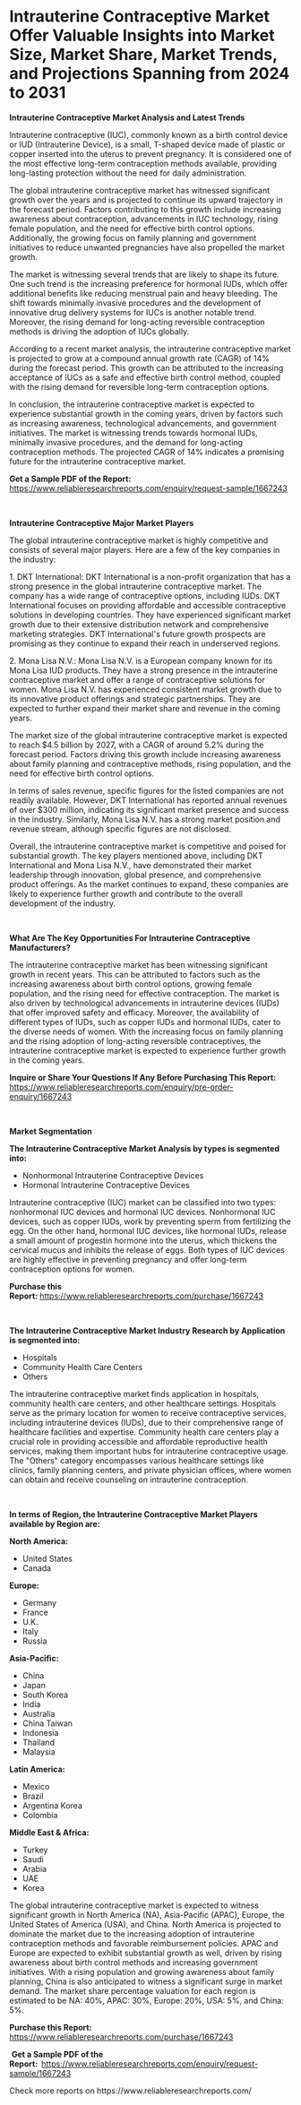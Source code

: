 <p><h1>Intrauterine Contraceptive Market Offer Valuable Insights into Market Size, Market Share, Market Trends, and Projections Spanning from 2024 to 2031</h1></p><p><strong>Intrauterine Contraceptive Market Analysis and Latest Trends</strong></p>
<p><p>Intrauterine contraceptive (IUC), commonly known as a birth control device or IUD (Intrauterine Device), is a small, T-shaped device made of plastic or copper inserted into the uterus to prevent pregnancy. It is considered one of the most effective long-term contraception methods available, providing long-lasting protection without the need for daily administration.</p><p>The global intrauterine contraceptive market has witnessed significant growth over the years and is projected to continue its upward trajectory in the forecast period. Factors contributing to this growth include increasing awareness about contraception, advancements in IUC technology, rising female population, and the need for effective birth control options. Additionally, the growing focus on family planning and government initiatives to reduce unwanted pregnancies have also propelled the market growth.</p><p>The market is witnessing several trends that are likely to shape its future. One such trend is the increasing preference for hormonal IUDs, which offer additional benefits like reducing menstrual pain and heavy bleeding. The shift towards minimally invasive procedures and the development of innovative drug delivery systems for IUCs is another notable trend. Moreover, the rising demand for long-acting reversible contraception methods is driving the adoption of IUCs globally.</p><p>According to a recent market analysis, the intrauterine contraceptive market is projected to grow at a compound annual growth rate (CAGR) of 14% during the forecast period. This growth can be attributed to the increasing acceptance of IUCs as a safe and effective birth control method, coupled with the rising demand for reversible long-term contraception options.</p><p>In conclusion, the intrauterine contraceptive market is expected to experience substantial growth in the coming years, driven by factors such as increasing awareness, technological advancements, and government initiatives. The market is witnessing trends towards hormonal IUDs, minimally invasive procedures, and the demand for long-acting contraception methods. The projected CAGR of 14% indicates a promising future for the intrauterine contraceptive market.</p></p>
<p><strong>Get a Sample PDF of the Report:&nbsp;</strong> <a href="https://www.reliableresearchreports.com/enquiry/request-sample/1667243">https://www.reliableresearchreports.com/enquiry/request-sample/1667243</a></p>
<p>&nbsp;</p>
<p><strong>Intrauterine Contraceptive Major Market Players</strong></p>
<p><p>The global intrauterine contraceptive market is highly competitive and consists of several major players. Here are a few of the key companies in the industry:</p><p>1. DKT International: DKT International is a non-profit organization that has a strong presence in the global intrauterine contraceptive market. The company has a wide range of contraceptive options, including IUDs. DKT International focuses on providing affordable and accessible contraceptive solutions in developing countries. They have experienced significant market growth due to their extensive distribution network and comprehensive marketing strategies. DKT International's future growth prospects are promising as they continue to expand their reach in underserved regions.</p><p>2. Mona Lisa N.V.: Mona Lisa N.V. is a European company known for its Mona Lisa IUD products. They have a strong presence in the intrauterine contraceptive market and offer a range of contraceptive solutions for women. Mona Lisa N.V. has experienced consistent market growth due to its innovative product offerings and strategic partnerships. They are expected to further expand their market share and revenue in the coming years.</p><p>The market size of the global intrauterine contraceptive market is expected to reach $4.5 billion by 2027, with a CAGR of around 5.2% during the forecast period. Factors driving this growth include increasing awareness about family planning and contraceptive methods, rising population, and the need for effective birth control options.</p><p>In terms of sales revenue, specific figures for the listed companies are not readily available. However, DKT International has reported annual revenues of over $300 million, indicating its significant market presence and success in the industry. Similarly, Mona Lisa N.V. has a strong market position and revenue stream, although specific figures are not disclosed.</p><p>Overall, the intrauterine contraceptive market is competitive and poised for substantial growth. The key players mentioned above, including DKT International and Mona Lisa N.V., have demonstrated their market leadership through innovation, global presence, and comprehensive product offerings. As the market continues to expand, these companies are likely to experience further growth and contribute to the overall development of the industry.</p></p>
<p>&nbsp;</p>
<p><strong>What Are The Key Opportunities For Intrauterine Contraceptive Manufacturers?</strong></p>
<p><p>The intrauterine contraceptive market has been witnessing significant growth in recent years. This can be attributed to factors such as the increasing awareness about birth control options, growing female population, and the rising need for effective contraception. The market is also driven by technological advancements in intrauterine devices (IUDs) that offer improved safety and efficacy. Moreover, the availability of different types of IUDs, such as copper IUDs and hormonal IUDs, cater to the diverse needs of women. With the increasing focus on family planning and the rising adoption of long-acting reversible contraceptives, the intrauterine contraceptive market is expected to experience further growth in the coming years.</p></p>
<p><strong>Inquire or Share Your Questions If Any Before Purchasing This Report:</strong> <a href="https://www.reliableresearchreports.com/enquiry/pre-order-enquiry/1667243">https://www.reliableresearchreports.com/enquiry/pre-order-enquiry/1667243</a></p>
<p>&nbsp;</p>
<p><strong>Market Segmentation</strong></p>
<p><strong>The Intrauterine Contraceptive Market Analysis by types is segmented into:</strong></p>
<p><ul><li>Nonhormonal Intrauterine Contraceptive Devices</li><li>Hormonal Intrauterine Contraceptive Devices</li></ul></p>
<p><p>Intrauterine contraceptive (IUC) market can be classified into two types: nonhormonal IUC devices and hormonal IUC devices. Nonhormonal IUC devices, such as copper IUDs, work by preventing sperm from fertilizing the egg. On the other hand, hormonal IUC devices, like hormonal IUDs, release a small amount of progestin hormone into the uterus, which thickens the cervical mucus and inhibits the release of eggs. Both types of IUC devices are highly effective in preventing pregnancy and offer long-term contraception options for women.</p></p>
<p><strong>Purchase this Report:&nbsp;</strong><a href="https://www.reliableresearchreports.com/purchase/1667243">https://www.reliableresearchreports.com/purchase/1667243</a></p>
<p>&nbsp;</p>
<p><strong>The Intrauterine Contraceptive Market Industry Research by Application is segmented into:</strong></p>
<p><ul><li>Hospitals</li><li>Community Health Care Centers</li><li>Others</li></ul></p>
<p><p>The intrauterine contraceptive market finds application in hospitals, community health care centers, and other healthcare settings. Hospitals serve as the primary location for women to receive contraceptive services, including intrauterine devices (IUDs), due to their comprehensive range of healthcare facilities and expertise. Community health care centers play a crucial role in providing accessible and affordable reproductive health services, making them important hubs for intrauterine contraceptive usage. The "Others" category encompasses various healthcare settings like clinics, family planning centers, and private physician offices, where women can obtain and receive counseling on intrauterine contraception.</p></p>
<p>&nbsp;</p>
<p><strong>In terms of Region, the Intrauterine Contraceptive Market Players available by Region are:</strong></p>
<p>
    <p> <strong> North America: </strong>
        <ul>
            <li>United States</li>
            <li>Canada</li>
        </ul>
        </p> 
    <p> <strong> Europe: </strong>
        <ul>
            <li>Germany</li>
            <li>France</li>
            <li>U.K.</li>
            <li>Italy</li>
            <li>Russia</li>
        </ul>
        </p> 
    <p> <strong> Asia-Pacific: </strong>
        <ul>
            <li>China</li>
            <li>Japan</li>
            <li>South Korea</li>
            <li>India</li>
            <li>Australia</li>
            <li>China Taiwan</li>
            <li>Indonesia</li>
            <li>Thailand</li>
            <li>Malaysia</li>
        </ul>
        </p> 
    <p> <strong> Latin America: </strong>
        <ul>
            <li>Mexico</li>
            <li>Brazil</li>
            <li>Argentina Korea</li>
            <li>Colombia</li>
        </ul>
        </p> 
    <p> <strong> Middle East & Africa: </strong>
        <ul>
            <li>Turkey</li>
            <li>Saudi</li>
            <li>Arabia</li>
            <li>UAE</li>
            <li>Korea</li>
        </ul>
    </p>
    </p>
<p><p>The global intrauterine contraceptive market is expected to witness significant growth in North America (NA), Asia-Pacific (APAC), Europe, the United States of America (USA), and China. North America is projected to dominate the market due to the increasing adoption of intrauterine contraception methods and favorable reimbursement policies. APAC and Europe are expected to exhibit substantial growth as well, driven by rising awareness about birth control methods and increasing government initiatives. With a rising population and growing awareness about family planning, China is also anticipated to witness a significant surge in market demand. The market share percentage valuation for each region is estimated to be NA: 40%, APAC: 30%, Europe: 20%, USA: 5%, and China: 5%.</p></p>
<p><strong>Purchase this Report: </strong><a href="https://www.reliableresearchreports.com/purchase/1667243">https://www.reliableresearchreports.com/purchase/1667243</a></p>
<p>&nbsp;<strong>Get a Sample PDF of the Report:&nbsp;&nbsp;</strong><a href="https://www.reliableresearchreports.com/enquiry/request-sample/1667243">https://www.reliableresearchreports.com/enquiry/request-sample/1667243</a></p>
<p><strong></strong></p>
<p>Check more reports on https://www.reliableresearchreports.com/</p>